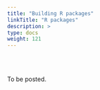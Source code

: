 ```yaml
---
title: "Building R packages"
linkTitle: "R packages"
description: >
type: docs
weight: 121
---
```


<br></br>

To be posted.




